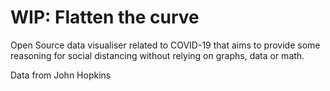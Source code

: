 # WIP: Flatten the curve
Open Source data visualiser related to COVID-19 that aims to provide some reasoning for social distancing without relying on graphs, data or math.

Data from John Hopkins